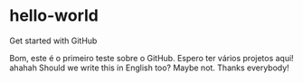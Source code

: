 # hello-world
Get started with GitHub

Bom, este é o primeiro teste sobre o GitHub. Espero ter vários projetos aqui! ahahah
Should we write this in English too? Maybe not.
Thanks everybody!
